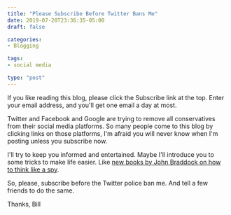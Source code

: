 ```yaml
---
title: "Please Subscribe Before Twitter Bans Me"
date: 2019-07-20T23:36:35-05:00
draft: false

categories: 
- Blogging

tags:
- social media

type: "post"
---
```


If you like reading this blog, please click the Subscribe link at the top. Enter your email address, and you'll get one email a day at most. 

Twitter and Facebook and Google are trying to remove all conservatives from their social media platforms. So many people come to this blog by clicking links on those platforms, I'm afraid you will never know when I'm posting unless you subscribe now. 

I'll try to keep you informed and entertained. Maybe I'll introduce you to some tricks to make life easier. Like [new books by John Braddock on how to think like a spy](https://www.hennessysview.com/posts/2019/2019-07-19-a-spys-guide-to-taking-risks-a-book-you-need-to-read/). 

So, please, subscribe before the Twitter police ban me. And tell a few friends to do the same.

Thanks,
Bill